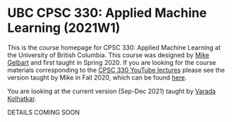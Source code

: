 # UBC CPSC 330: Applied Machine Learning (2021W1)

This is the course homepage for CPSC 330: Applied Machine Learning at the University of British Columbia. This course was designed by [Mike Gelbart](https://www.mikegelbart.com/) and first taught in Spring 2020. If you are looking for the course materials corresponding to the [CPSC 330 YouTube lectures](https://www.youtube.com/playlist?list=PLWmXHcz_53Q2BXsWviGgEqdlSHmfsjSzC) please see the version taught by Mike in Fall 2020, which can be found [here](https://github.com/UBC-CS/cpsc330/tree/v2.0). 

You are looking at the current version (Sep-Dec 2021) taught by [Varada Kolhatkar](https://kvarada.github.io/). 


DETAILS COMING SOON
